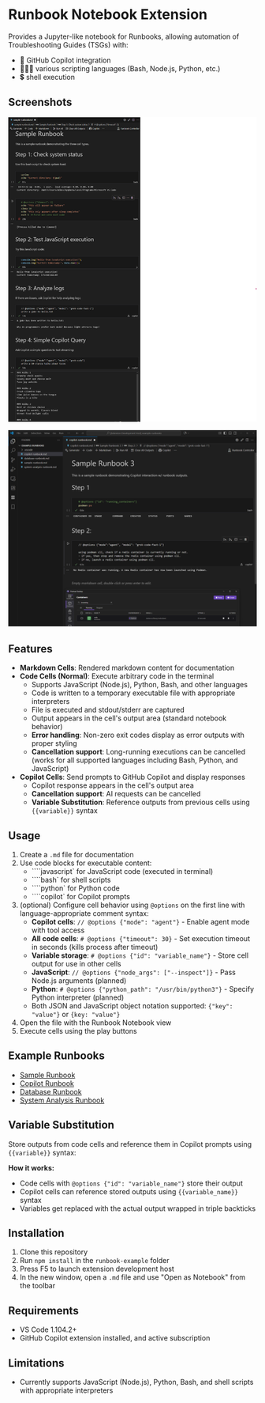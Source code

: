 # Runbook Notebook Extension

Provides a Jupyter-like notebook for Runbooks, 
allowing automation of Troubleshooting Guides (TSGs) with:
- 🤖 GitHub Copilot integration
- 🧑🏻‍💻 various scripting languages (Bash, Node.js, Python, etc.)
- 💲 shell execution

## Screenshots

![Screenshot 1](docs/screenshot1.png)

![Screenshot 2](docs/screenshot2.png)

## Features

- **Markdown Cells**: Rendered markdown content for documentation
- **Code Cells (Normal)**: Execute arbitrary code in the terminal
  - Supports JavaScript (Node.js), Python, Bash, and other languages
  - Code is written to a temporary executable file with appropriate interpreters
  - File is executed and stdout/stderr are captured
  - Output appears in the cell's output area (standard notebook behavior)
  - **Error handling**: Non-zero exit codes display as error outputs with proper styling
  - **Cancellation support**: Long-running executions can be cancelled (works for all supported languages including Bash, Python, and JavaScript)
- **Copilot Cells**: Send prompts to GitHub Copilot and display responses
  - Copilot response appears in the cell's output area
  - **Cancellation support**: AI requests can be cancelled
  - **Variable Substitution**: Reference outputs from previous cells using `{{variable}}` syntax

## Usage

1. Create a `.md` file for documentation
2. Use code blocks for executable content:
   - ````javascript` for JavaScript code (executed in terminal)
   - ````bash` for shell scripts
   - ````python` for Python code
   - ````copilot` for Copilot prompts
3. (optional) Configure cell behavior using `@options` on the first line with language-appropriate comment syntax:
   - **Copilot cells**: `// @options {"mode": "agent"}` - Enable agent mode with tool access
   - **All code cells**: `# @options {"timeout": 30}` - Set execution timeout in seconds (kills process after timeout)
   - **Variable storage**: `# @options {"id": "variable_name"}` - Store cell output for use in other cells
   - **JavaScript**: `// @options {"node_args": ["--inspect"]}` - Pass Node.js arguments (planned)
   - **Python**: `# @options {"python_path": "/usr/bin/python3"}` - Specify Python interpreter (planned)
   - Both JSON and JavaScript object notation supported: `{"key": "value"}` or `{key: "value"}`
4. Open the file with the Runbook Notebook view
5. Execute cells using the play buttons

## Example Runbooks

- [Sample Runbook](example-runbooks/sample-runbook.md)
- [Copilot Runbook](example-runbooks/copilot-runbook.md)
- [Database Runbook](example-runbooks/database-runbook.md)
- [System Analysis Runbook](example-runbooks/system-analysis-runbook.md)

## Variable Substitution

Store outputs from code cells and reference them in Copilot prompts using `{{variable}}` syntax:

**How it works:**
- Code cells with `@options {"id": "variable_name"}` store their output
- Copilot cells can reference stored outputs using `{{variable_name}}` syntax
- Variables get replaced with the actual output wrapped in triple backticks

## Installation

1. Clone this repository
2. Run `npm install` in the `runbook-example` folder
3. Press F5 to launch extension development host
4. In the new window, open a `.md` file and use "Open as Notebook" from the toolbar

## Requirements

- VS Code 1.104.2+
- GitHub Copilot extension installed, and active subscription

## Limitations

- Currently supports JavaScript (Node.js), Python, Bash, and shell scripts with appropriate interpreters